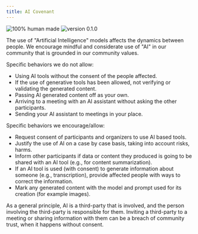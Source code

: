 ```yaml
---
title: AI Covenant
---
```


![100% human made](https://img.shields.io/badge/100%25%20human%20made-violet?style=for-the-badge&logo=myspace)
![version 0.1.0](https://img.shields.io/badge/v0.1.0-blue?style=for-the-badge&logo=git)

The use of "Artificial Intelligence" models affects the dynamics between people. We encourage mindful and considerate use of "AI" in our community that is grounded in our community values.

Specific behaviors we do not allow:

- Using AI tools without the consent of the people affected.
- If the use of generative tools has been allowed, not verifying or validating the generated content.
- Passing AI generated content off as your own.
- Arriving to a meeting with an AI assistant without asking the other participants.
- Sending your AI assistant to meetings in your place.

Specific behaviors we encourage/allow:

- Request consent of participants and organizers to use AI based tools.
- Justify the use of AI on a case by case basis, taking into account risks, harms.
- Inform other participants if data or content they produced is going to be shared with an AI tool (e.g., for content summarization).
- If an AI tool is used (with consent) to generate information about someone (e.g., transcription), provide affected people with ways to correct the information.
- Mark any generated content with the model and prompt used for its creation (for example images).

As a general principle, AI is a third-party that is involved, and the person involving the third-party is responsible for them. Inviting a third-party to a meeting or sharing information with them can be a breach of community trust, when it happens without consent.
